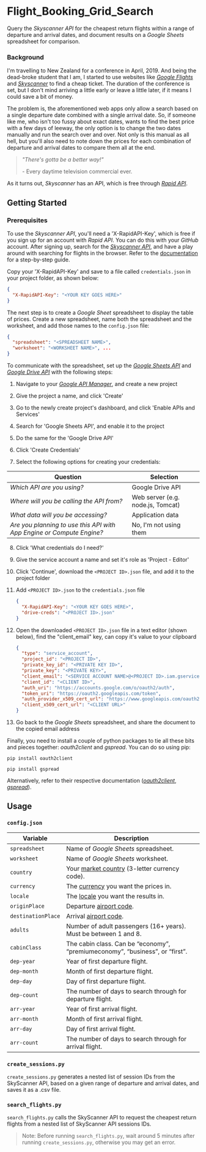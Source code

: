 # Flight_Booking_Grid_Search

Query the _Skyscanner API_ for the cheapest return flights within a range of departure and arrival dates, and document results on a _Google Sheets_ spreadsheet for comparison.

### Background
I'm travelling to New Zealand for a conference in April, 2019. And being the dead-broke student that I am, I started to use websites like _[Google Flights](https://www.google.com/flights?hl=en)_ and _[Skyscanner](https://www.skyscanner.com.au/)_ to find a cheap ticket. The duration of the conference is set, but I don't mind arriving a little early or leave a little later, if it means I could save a bit of money.

The problem is, the aforementioned web apps only allow a search based on a single departure date combined with a single arrival date. So, if someone like me, who isn't too fussy about exact dates, wants to find the best price with a few days of leeway, the only option is to change the two dates manually and run the search over and over. Not only is this manual as all hell, but you'll also need to note down the prices for each combination of departure and arrival dates to compare them all at the end.

> _"There's gotta be a better way!"_
>
> \- Every daytime television commercial ever.

As it turns out, _Skyscanner_ has an API, which is free through _[Rapid API](https://rapidapi.com/)_.

## Getting Started

### Prerequisites

To use the _Skyscanner API_, you'll need a 'X-RapidAPI-Key', which is free if you sign up for an account with _Rapid API_. You can do this with your _GitHub_ account. After signing up, search for the _[Skyscanner API](https://rapidapi.com/skyscanner/api/skyscanner-flight-search)_, and have a play around with searching for flights in the browser. Refer to the [documentation](https://rapidapi.com/skyscanner/api/skyscanner-flight-search/details) for a step-by-step guide.

Copy your 'X-RapidAPI-Key' and save to a file called `credentials.json` in your project folder, as shown below:
```json
{
  "X-RapidAPI-Key": "<YOUR KEY GOES HERE>"
}
```
The next step is to create a _Google Sheet_ spreadsheet to display the table of prices. Create a new spreadsheet, name both the spreadsheet and the worksheet, and add those names to the `config.json` file:
```json
{
  "spreadsheet": "<SPREADSHEET NAME>",
  "worksheet": "<WORKSHEET NAME>", ...
}
```
To communicate with the spreadsheet, set up the _[Google Sheets API](https://developers.google.com/sheets/api)_ and _[Google Drive API](https://developers.google.com/drive/)_ with the following steps:

1. Navigate to your _[Google API Manager](https://console.developers.google.com/)_, and create a new project

2. Give the project a name, and click 'Create'

3. Go to the newly create project's dashboard, and click 'Enable APIs and Services'

4. Search for 'Google Sheets API', and enable it to the project

5. Do the same for the 'Google Drive API'

6. Click 'Create Credentials'

7. Select the following options for creating your credentials:

| Question | Selection |
| -------- | --------- |
| _Which API are you using?_ | Google Drive API |
| _Where will you be calling the API from?_ | Web server (e.g. node.js, Tomcat) |
| _What data will you be accessing?_ | Application data |
| _Are you planning to use this API with App Engine or Compute Engine?_ | No, I'm not using them |

8. Click 'What credentials do I need?'

9. Give the service account a name and set it's role as 'Project - Editor'

10. Click 'Continue', download the `<PROJECT ID>.json` file, and add it to the project folder

11. Add `<PROJECT ID>.json` to the `credentials.json` file
    ```json
    {
      "X-RapidAPI-Key": "<YOUR KEY GOES HERE>",
      "drive-creds": "<PROJECT ID>.json"
    }
    ```

12. Open the downloaded `<PROJECT ID>.json` file in a text editor (shown below), find the "client_email" key, can copy it's value to your clipboard
    ```json
    {
      "type": "service_account",
      "project_id": "<PROJECT ID>",
      "private_key_id": "<PRIVATE KEY ID>",
      "private_key": "<PRIVATE KEY>",
      "client_email": "<SERVICE ACCOUNT NAME>@<PROJECT ID>.iam.gserviceaccount.com",
      "client_id": "<CLIENT ID>",
      "auth_uri": "https://accounts.google.com/o/oauth2/auth",
      "token_uri": "https://oauth2.googleapis.com/token",
      "auth_provider_x509_cert_url": "https://www.googleapis.com/oauth2/v1/certs",
      "client_x509_cert_url": "<CLIENT URL>"
    }
    ```

13. Go back to the _Google Sheets_ spreadsheet, and share the document to the copied email address

Finally, you need to install a couple of python packages to tie all these bits and pieces together: _oauth2client_ and _gspread_. You can do so using pip:
```
pip install oauth2client
```
```
pip install gspread
```
Alternatively, refer to their respective documentation (_[oauth2client](https://github.com/googleapis/oauth2client)_, _[gspread](https://github.com/burnash/gspread)_).

## Usage

### `config.json`
| Variable           | Description |
| ------------------ | -------- |
| `spreadsheet`      | Name of _Google Sheets_ spreadsheet. |
| `worksheet`        | Name of _Google Sheets_ worksheet. |
| `country`          | Your [market country](https://skyscanner.github.io/slate/#markets) (3-letter currency code). |
| `currency`         | The [currency](https://skyscanner.github.io/slate/#currencies) you want the prices in. |
| `locale`           | The [locale](https://skyscanner.github.io/slate/#locales) you want the results in. |
| `originPlace`      | Departure [airport code](https://skyscanner.github.io/slate/#places). |
| `destinationPlace` | Arrival [airport code](https://skyscanner.github.io/slate/#places). |
| `adults`           | Number of adult passengers (16+ years). Must be between 1 and 8. |
| `cabinClass`       | The cabin class. Can be “economy”, “premiumeconomy”, “business”, or “first”. |
| `dep-year`         | Year of first departure flight. |
| `dep-month`        | Month of first departure flight. |
| `dep-day`          | Day of first departure flight. |
| `dep-count`        | The number of days to search through for departure flight. |
| `arr-year`         | Year of first arrival flight. |
| `arr-month`        | Month of first arrival flight. |
| `arr-day`          | Day of first arrival flight. |
| `arr-count`        | The number of days to search through for arrival flight. |

### `create_sessions.py`
`create_sessions.py` generates a nested list of session IDs from the SkyScanner API, based on a given range of departure and arrival dates, and saves it as a .csv file.

### `search_flights.py`
`search_flights.py` calls the SkyScanner API to request the cheapest return flights from a nested list of SkyScanner API sessions IDs.

> Note: Before running `search_flights.py`, wait around 5 minutes after running `create_sessions.py`, otherwise you may get an error.
